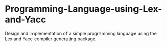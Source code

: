 # Programming-Language-using-Lex-and-Yacc
Design and implementation of a simple programming language using the Lex and Yacc compiler generating package.

